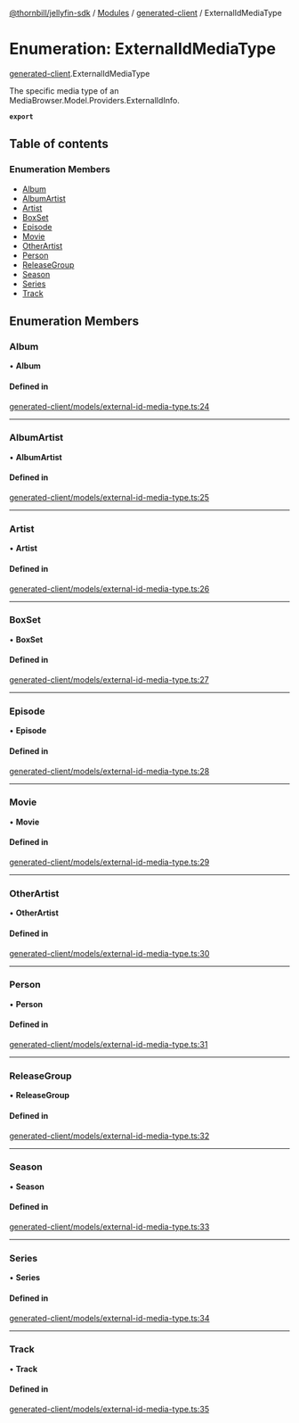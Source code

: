 [@thornbill/jellyfin-sdk](../README.md) / [Modules](../modules.md) / [generated-client](../modules/generated_client.md) / ExternalIdMediaType

# Enumeration: ExternalIdMediaType

[generated-client](../modules/generated_client.md).ExternalIdMediaType

The specific media type of an MediaBrowser.Model.Providers.ExternalIdInfo.

**`export`**

## Table of contents

### Enumeration Members

- [Album](generated_client.ExternalIdMediaType.md#album)
- [AlbumArtist](generated_client.ExternalIdMediaType.md#albumartist)
- [Artist](generated_client.ExternalIdMediaType.md#artist)
- [BoxSet](generated_client.ExternalIdMediaType.md#boxset)
- [Episode](generated_client.ExternalIdMediaType.md#episode)
- [Movie](generated_client.ExternalIdMediaType.md#movie)
- [OtherArtist](generated_client.ExternalIdMediaType.md#otherartist)
- [Person](generated_client.ExternalIdMediaType.md#person)
- [ReleaseGroup](generated_client.ExternalIdMediaType.md#releasegroup)
- [Season](generated_client.ExternalIdMediaType.md#season)
- [Series](generated_client.ExternalIdMediaType.md#series)
- [Track](generated_client.ExternalIdMediaType.md#track)

## Enumeration Members

### Album

• **Album**

#### Defined in

[generated-client/models/external-id-media-type.ts:24](https://github.com/jellyfin/jellyfin-sdk-typescript/blob/fa599ae/src/generated-client/models/external-id-media-type.ts#L24)

___

### AlbumArtist

• **AlbumArtist**

#### Defined in

[generated-client/models/external-id-media-type.ts:25](https://github.com/jellyfin/jellyfin-sdk-typescript/blob/fa599ae/src/generated-client/models/external-id-media-type.ts#L25)

___

### Artist

• **Artist**

#### Defined in

[generated-client/models/external-id-media-type.ts:26](https://github.com/jellyfin/jellyfin-sdk-typescript/blob/fa599ae/src/generated-client/models/external-id-media-type.ts#L26)

___

### BoxSet

• **BoxSet**

#### Defined in

[generated-client/models/external-id-media-type.ts:27](https://github.com/jellyfin/jellyfin-sdk-typescript/blob/fa599ae/src/generated-client/models/external-id-media-type.ts#L27)

___

### Episode

• **Episode**

#### Defined in

[generated-client/models/external-id-media-type.ts:28](https://github.com/jellyfin/jellyfin-sdk-typescript/blob/fa599ae/src/generated-client/models/external-id-media-type.ts#L28)

___

### Movie

• **Movie**

#### Defined in

[generated-client/models/external-id-media-type.ts:29](https://github.com/jellyfin/jellyfin-sdk-typescript/blob/fa599ae/src/generated-client/models/external-id-media-type.ts#L29)

___

### OtherArtist

• **OtherArtist**

#### Defined in

[generated-client/models/external-id-media-type.ts:30](https://github.com/jellyfin/jellyfin-sdk-typescript/blob/fa599ae/src/generated-client/models/external-id-media-type.ts#L30)

___

### Person

• **Person**

#### Defined in

[generated-client/models/external-id-media-type.ts:31](https://github.com/jellyfin/jellyfin-sdk-typescript/blob/fa599ae/src/generated-client/models/external-id-media-type.ts#L31)

___

### ReleaseGroup

• **ReleaseGroup**

#### Defined in

[generated-client/models/external-id-media-type.ts:32](https://github.com/jellyfin/jellyfin-sdk-typescript/blob/fa599ae/src/generated-client/models/external-id-media-type.ts#L32)

___

### Season

• **Season**

#### Defined in

[generated-client/models/external-id-media-type.ts:33](https://github.com/jellyfin/jellyfin-sdk-typescript/blob/fa599ae/src/generated-client/models/external-id-media-type.ts#L33)

___

### Series

• **Series**

#### Defined in

[generated-client/models/external-id-media-type.ts:34](https://github.com/jellyfin/jellyfin-sdk-typescript/blob/fa599ae/src/generated-client/models/external-id-media-type.ts#L34)

___

### Track

• **Track**

#### Defined in

[generated-client/models/external-id-media-type.ts:35](https://github.com/jellyfin/jellyfin-sdk-typescript/blob/fa599ae/src/generated-client/models/external-id-media-type.ts#L35)

